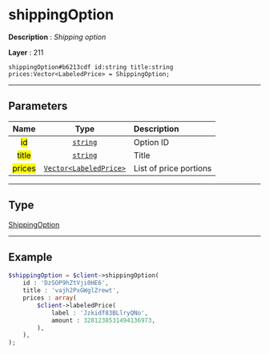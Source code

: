 # shippingOption

**Description** : *Shipping option*

**Layer** : 211

```tl
shippingOption#b6213cdf id:string title:string prices:Vector<LabeledPrice> = ShippingOption;
```

---

## Parameters

| Name | Type | Description |
| :---: | :---: | :--- |
| <mark>id</mark> | [`string`](type/string) | Option ID |
| <mark>title</mark> | [`string`](type/string) | Title |
| <mark>prices</mark> | [`Vector<LabeledPrice>`](type/LabeledPrice) | List of price portions |

---

## Type

[ShippingOption](type/ShippingOption)

---

## Example

```php
$shippingOption = $client->shippingOption(
	id : 'DzSOP9hZtVji0HE6',
	title : 'vajh2PxGWglZrewt',
	prices : array(
		$client->labeledPrice(
			label : 'Jzkidf83BLlryQNo',
			amount : 3281238531494136973,
		),
	),
);
```